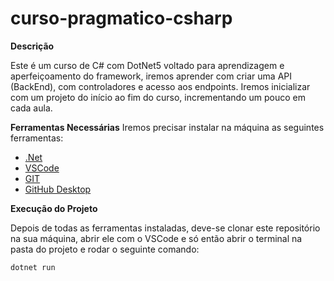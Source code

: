 # curso-pragmatico-csharp

**Descrição**

Este é um curso de C# com DotNet5 voltado para aprendizagem e aperfeiçoamento do framework, iremos aprender com criar uma API (BackEnd), com controladores e acesso aos endpoints. Iremos inicializar com um projeto do início ao fim do curso, incrementando um pouco em cada aula.

**Ferramentas Necessárias**
 Iremos precisar instalar na máquina as seguintes ferramentas:
*  [.Net](https://dotnet.microsoft.com/download)
*  [VSCode](https://code.visualstudio.com/)
*  [GIT](https://git-scm.com/)
*  [GitHub Desktop](https://desktop.github.com/)

**Execução do Projeto** 

Depois de todas as ferramentas instaladas, deve-se clonar este repositório na sua máquina, abrir ele com o VSCode e só então abrir o terminal na pasta do projeto e rodar o seguinte comando:

`dotnet run`